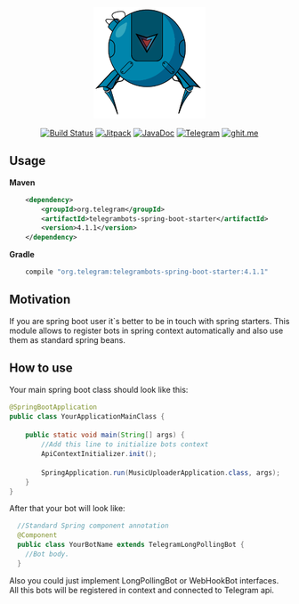 <div align="center">
  <img src="https://github.com/addo37/AbilityBots/blob/gh-pages/images/API%20BOT-03.png?raw=true" alt="abilitybots" width="200" height="200"/>

[![Build Status](https://travis-ci.org/rubenlagus/TelegramBots.svg?branch=master)](https://travis-ci.org/rubenlagus/TelegramBots)
[![Jitpack](https://jitpack.io/v/rubenlagus/TelegramBots.svg)](https://jitpack.io/#rubenlagus/TelegramBots)
[![JavaDoc](http://svgur.com/i/1Ex.svg)](https://addo37.github.io/AbilityBots/)
[![Telegram](http://trellobot.doomdns.org/telegrambadge.svg)](https://telegram.me/JavaBotsApi)
[![ghit.me](https://ghit.me/badge.svg?repo=rubenlagus/TelegramBots)](https://ghit.me/repo/rubenlagus/TelegramBots)

</div>

Usage
-----

**Maven**

```xml
    <dependency>
        <groupId>org.telegram</groupId>
        <artifactId>telegrambots-spring-boot-starter</artifactId>
        <version>4.1.1</version>
    </dependency>
```

**Gradle**

```gradle
    compile "org.telegram:telegrambots-spring-boot-starter:4.1.1"
```

Motivation
----------
If you are spring boot user it`s better to be in touch with spring starters. This module allows to register bots in spring context automatically and 
also use them as standard spring beans.

How to use
----------
Your main spring boot class should look like this:

```java
@SpringBootApplication
public class YourApplicationMainClass {

	public static void main(String[] args) {
	    //Add this line to initialize bots context
		ApiContextInitializer.init();
		
		SpringApplication.run(MusicUploaderApplication.class, args);
	}
}
```

After that your bot will look like:
```java
  //Standard Spring component annotation
  @Component
  public class YourBotName extends TelegramLongPollingBot {
    //Bot body.
  }
```
Also you could just implement LongPollingBot or WebHookBot interfaces. All this bots will be registered in context and connected to Telegram api.
